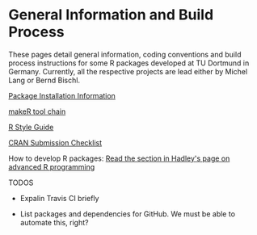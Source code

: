 General Information and Build Process
=====================================

These pages detail general information, coding conventions and build process instructions for some R packages developed at TU Dortmund in Germany. Currently, all the respective projects are lead either by Michel Lang or Bernd Bischl. 

[Package Installation Information](https://github.com/tudo-r/PackagesInfo/wiki/Installation-Information)

[makeR tool chain](https://github.com/tudo-r/makeR)

[R Style Guide](https://github.com/tudo-r/PackagesInfo/wiki/R-Style-Guide)

[CRAN Submission Checklist](https://github.com/tudo-r/PackagesInfo/wiki/R)

How to develop R packages:
[Read the section in Hadley's page on advanced R programming](http://adv-r.had.co.nz/#package-development)


TODOS

* Expalin Travis CI briefly

* List packages and dependencies for GitHub. We must be able to automate this, right?
